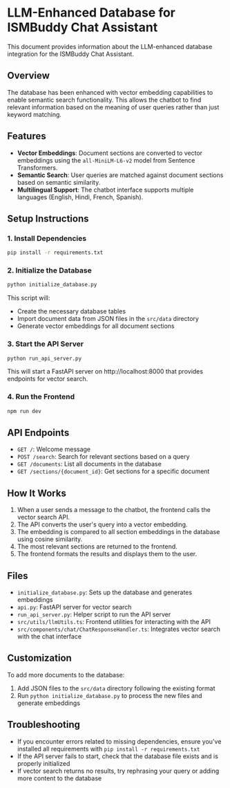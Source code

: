 # LLM-Enhanced Database for ISMBuddy Chat Assistant

This document provides information about the LLM-enhanced database integration for the ISMBuddy Chat Assistant.

## Overview

The database has been enhanced with vector embedding capabilities to enable semantic search functionality. This allows the chatbot to find relevant information based on the meaning of user queries rather than just keyword matching.

## Features

- **Vector Embeddings**: Document sections are converted to vector embeddings using the `all-MiniLM-L6-v2` model from Sentence Transformers.
- **Semantic Search**: User queries are matched against document sections based on semantic similarity.
- **Multilingual Support**: The chatbot interface supports multiple languages (English, Hindi, French, Spanish).

## Setup Instructions

### 1. Install Dependencies

```bash
pip install -r requirements.txt
```

### 2. Initialize the Database

```bash
python initialize_database.py
```

This script will:
- Create the necessary database tables
- Import document data from JSON files in the `src/data` directory
- Generate vector embeddings for all document sections

### 3. Start the API Server

```bash
python run_api_server.py
```

This will start a FastAPI server on http://localhost:8000 that provides endpoints for vector search.

### 4. Run the Frontend

```bash
npm run dev
```

## API Endpoints

- `GET /`: Welcome message
- `POST /search`: Search for relevant sections based on a query
- `GET /documents`: List all documents in the database
- `GET /sections/{document_id}`: Get sections for a specific document

## How It Works

1. When a user sends a message to the chatbot, the frontend calls the vector search API.
2. The API converts the user's query into a vector embedding.
3. The embedding is compared to all section embeddings in the database using cosine similarity.
4. The most relevant sections are returned to the frontend.
5. The frontend formats the results and displays them to the user.

## Files

- `initialize_database.py`: Sets up the database and generates embeddings
- `api.py`: FastAPI server for vector search
- `run_api_server.py`: Helper script to run the API server
- `src/utils/llmUtils.ts`: Frontend utilities for interacting with the API
- `src/components/chat/ChatResponseHandler.ts`: Integrates vector search with the chat interface

## Customization

To add more documents to the database:

1. Add JSON files to the `src/data` directory following the existing format
2. Run `python initialize_database.py` to process the new files and generate embeddings

## Troubleshooting

- If you encounter errors related to missing dependencies, ensure you've installed all requirements with `pip install -r requirements.txt`
- If the API server fails to start, check that the database file exists and is properly initialized
- If vector search returns no results, try rephrasing your query or adding more content to the database